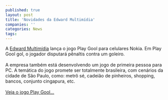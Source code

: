 ```yaml
---
published: true
layout: post
title: 'Novidades da Edward Multimídia'
companies: ''
categories: News
tags: 
---
```

A <a href="{{ site.baseurl }}/index.php?p=cl&amp;t=19&amp;idd=65">Edward Multim&iacute;dia</a>
 lan&ccedil;a o jogo Play Gool para celulares Nokia. Em Play Gool gol, o jogador disputar&aacute; p&ecirc;naltis contra um goleiro.<br /><br />A empresa tamb&eacute;m est&aacute; desenvolvendo um jogo de primeira pessoa para PC. A tem&aacute;tica do jogo promete ser totalmente brasileira, com cen&aacute;rios da cidade de S&atilde;o Paulo, como: metr&ocirc; s&eacute;, cadei&atilde;o de pinheiros, shopping, bancos, conjunto cingapura, etc.<br /><br /><a href="{{ site.baseurl }}/index.php?p=c&amp;id=458">Veja o jogo Play Gool...</a>

